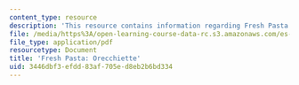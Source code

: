 ```yaml
---
content_type: resource
description: 'This resource contains information regarding Fresh Pasta: Orecchiette.'
file: /media/https%3A/open-learning-course-data-rc.s3.amazonaws.com/es-s41-speak-italian-with-your-mouth-full-spring-2012/3446dbf3efdd83af705ed8eb2b6bd334_MITES_S41S12_recipe_13b.pdf
file_type: application/pdf
resourcetype: Document
title: 'Fresh Pasta: Orecchiette'
uid: 3446dbf3-efdd-83af-705e-d8eb2b6bd334
---
```

